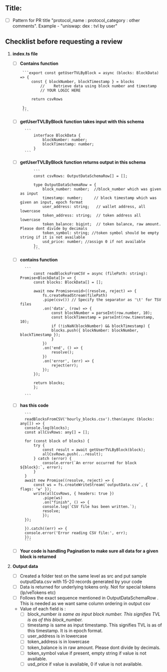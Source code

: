 ## Title: 
<!--please follow this pattern for PR title "protocol_name : protocol_category : other comments". Example - "uniswap: dex : tvl by user"-->
- [ ] Pattern for PR title "protocol_name : protocol_category : other comments". Example - "uniswap: dex : tvl by user"

## Checklist before requesting a review
1. **index.ts file**

     - [ ] **Contains function**

            ```export const getUserTVLByBlock = async (blocks: BlockData) => {
                const { blockNumber, blockTimestamp } = blocks
                    //    Retrieve data using block number and timestamp
                    // YOUR LOGIC HERE
                
                return csvRows

            };
            ``` 
    - [ ] **getUserTVLByBlock function takes input with this schema**
        
            ``` 
                interface BlockData {
                    blockNumber: number;
                    blockTimestamp: number;
                }
            ```
    - [ ] **getUserTVLByBlock function returns output in this schema**

                ```
                const csvRows: OutputDataSchemaRow[] = [];

                type OutputDataSchemaRow = {
                    block_number: number;  //block_number which was given as input
                    timestamp: number;     // block timestamp which was given an input, epoch format
                    user_address: string;   // wallet address, all lowercase
                    token_address: string;  // token address all lowercase
                    token_balance: bigint;  // token balance, raw amount. Please dont divide by decimals
                    token_symbol: string; //token symbol should be empty string if it is not available
                    usd_price: number; //assign 0 if not available
                };
                ```
    - [ ] **contains function**

            ```
                const readBlocksFromCSV = async (filePath: string): Promise<BlockData[]> => {
                const blocks: BlockData[] = [];

                await new Promise<void>((resolve, reject) => {
                    fs.createReadStream(filePath)
                    .pipe(csv()) // Specify the separator as '\t' for TSV files
                    .on('data', (row) => {
                        const blockNumber = parseInt(row.number, 10);
                        const blockTimestamp = parseInt(row.timestamp, 10);
                        if (!isNaN(blockNumber) && blockTimestamp) {
                        blocks.push({ blockNumber: blockNumber, blockTimestamp });
                        }
                    })
                    .on('end', () => {
                        resolve();
                    })
                    .on('error', (err) => {
                        reject(err);
                    });
                });

                return blocks;
                };

            ```
    - [ ] **has this code**
           
            ```
            readBlocksFromCSV('hourly_blocks.csv').then(async (blocks: any[]) => {
            console.log(blocks);
            const allCsvRows: any[] = []; 

            for (const block of blocks) {
                try {
                    const result = await getUserTVLByBlock(block);
                    allCsvRows.push(...result);
                } catch (error) {
                    console.error(`An error occurred for block ${block}:`, error);
                }
            }
            await new Promise((resolve, reject) => {
                const ws = fs.createWriteStream(`outputData.csv`, { flags: 'w' });
                write(allCsvRows, { headers: true })
                    .pipe(ws)
                    .on("finish", () => {
                    console.log(`CSV file has been written.`);
                    resolve;
                    });
            });

            }).catch((err) => {
            console.error('Error reading CSV file:', err);
            });
            ```
    - [ ] **Your code is handling Pagination to make sure all data for a given block is returned**

2. **Output data**
    - [ ] Created a folder test on the same level as src and put sample outputData.csv with 15-20 records generated by your code
    - [ ] Data is returned for underlying tokens only. Not for special tokens (lp/veTokens etc)
    - [ ] Follows the exact sequence mentioned in OutputDataSchemaRow . This is needed as we want same column ordering in output csv
    - Value of each field is :
        - [ ] block_number *is same as input block number. This signifies TVL is as of this block_number.*
        - [ ] timestamp is same as input timestamp. This signifies TVL is as of this timestamp. It is in epoch format.
        - [ ] user_address is in lowercase
        - [ ] token_address is in lowercase
        - [ ] token_balance is in raw amount. Please dont divide by decimals.
        - [ ] token_symbol value if present, empty string if value is not available.
        - [ ] usd_price if value is available, 0 if value is not available.

